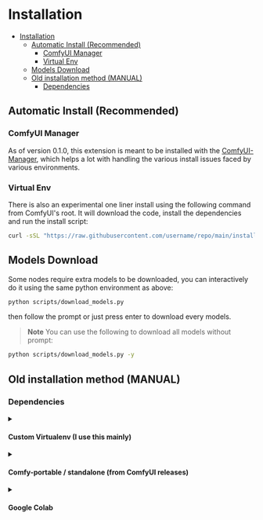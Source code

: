# Installation
- [Installation](#installation)
  - [Automatic Install (Recommended)](#automatic-install-recommended)
    - [ComfyUI Manager](#comfyui-manager)
    - [Virtual Env](#virtual-env)
  - [Models Download](#models-download)
  - [Old installation method (MANUAL)](#old-installation-method-manual)
    - [Dependencies](#dependencies)

## Automatic Install (Recommended)

### ComfyUI Manager

As of version 0.1.0, this extension is meant to be installed with the [ComfyUI-Manager](https://github.com/ltdrdata/ComfyUI-Manager), which helps a lot with handling the various install issues faced by various environments.

### Virtual Env
There is also an experimental one liner install using the following command from ComfyUI's root. It will download the code, install the dependencies and run the install script:

```bash
curl -sSL "https://raw.githubusercontent.com/username/repo/main/install.py" | python3 -
```

## Models Download
Some nodes require extra models to be downloaded, you can interactively do it using the same python environment as above:
```bash
python scripts/download_models.py
```

then follow the prompt or just press enter to download every models.

> **Note**
> You can use the following to download all models without prompt:
  ```bash
  python scripts/download_models.py -y
  ```


## Old installation method (MANUAL)
### Dependencies
<details><summary><h4>Custom Virtualenv (I use this mainly)</h4></summary>
    
1. Make sure you are in the Python environment you use for ComfyUI.
2. Install the required dependencies by running the following command:
  ```bash
  pip install -r comfy_mtb/requirements.txt
  ```

</details>

<details><summary><h4>Comfy-portable / standalone (from ComfyUI releases)</h4></summary>
    
If you use the `python-embeded` from ComfyUI standalone then you are not able to pip install dependencies with binaries when they don't have wheels, in this case check the last [release](https://github.com/melMass/comfy_mtb/releases) there is a bundle for linux and windows with prebuilt wheels (only the ones that require building from source), check [this issue (#1)](https://github.com/melMass/comfy_mtb/issues/1) for more info.
![image](https://github.com/melMass/comfy_mtb/assets/7041726/2934fa14-3725-427c-8b9e-2b4f60ba1b7b)



</details>

<details><summary><h4>Google Colab</h4></summary>

Add a new code cell just after the **Run ComfyUI with localtunnel (Recommended Way)** header (before the code cell)
![preview of where to add it on colab](https://github.com/melMass/comfy_mtb/assets/7041726/35df2ef1-14f9-44cd-aa65-353829188cd7)


```python
# download the nodes
!git clone --recursive https://github.com/melMass/comfy_mtb.git custom_nodes/comfy_mtb

# download all models
!python custom_nodes/comfy_mtb/scripts/download_models.py -y

# install the dependencies
!pip install -r custom_nodes/comfy_mtb/reqs.txt -f https://download.openmmlab.com/mmcv/dist/cu118/torch2.0/index.html
```
If after running this, colab complains about needing to restart runtime, do it, and then do not rerun earlier cells, just the one to run the localtunnel. (you might have to add a cell with `%cd ComfyUI` first...)


> **Note**:
> If you don't need all models, remove the `-y` as collab actually supports user input: ![image](https://github.com/melMass/comfy_mtb/assets/7041726/40fc3602-f1d4-432a-98fd-ce2240f5ad06)

> **Preview**
> ![image](https://github.com/melMass/comfy_mtb/assets/7041726/b5b2b2d9-f1e8-4c43-b1db-7dfc5e07be86)

</details>


